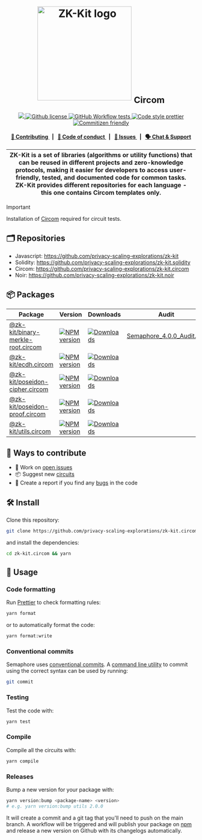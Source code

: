 <p align="center">
    <h1 align="center">
      <picture>
        <source media="(prefers-color-scheme: light)" srcset="https://github.com/privacy-scaling-explorations/zk-kit.circom/assets/11427903/75a1b761-34b7-47e9-b7a7-6ed9a8044a8f">
        <source media="(prefers-color-scheme: dark)" srcset="https://github.com/privacy-scaling-explorations/zk-kit.circom/assets/11427903/efd24510-3cff-4c7e-b660-b27b961d797e">
        <img width="250" alt="ZK-Kit logo" src="https://github.com/privacy-scaling-explorations/zk-kit.circom/assets/11427903/75a1b761-34b7-47e9-b7a7-6ed9a8044a8f">
      </picture>
      <sub>Circom</sub> 
    </h1>
</p>

<p align="center">
    <a href="https://github.com/privacy-scaling-explorations" target="_blank">
        <img src="https://img.shields.io/badge/project-PSE-blue.svg?style=flat-square">
    </a>
    <a href="https://github.com/privacy-scaling-explorations/zk-kit.circom/blob/main/LICENSE">
        <img alt="Github license" src="https://img.shields.io/github/license/privacy-scaling-explorations/zk-kit.circom.svg?style=flat-square">
    </a>
    <a href="https://github.com/privacy-scaling-explorations/zk-kit.circom/actions?query=workflow%3Atests">
        <img alt="GitHub Workflow tests" src="https://img.shields.io/github/actions/workflow/status/privacy-scaling-explorations/zk-kit.circom/tests.yml?branch=main&label=test&style=flat-square&logo=github">
    </a>
    <a href="https://prettier.io/">
        <img alt="Code style prettier" src="https://img.shields.io/badge/code%20style-prettier-f8bc45?style=flat-square&logo=prettier">
    </a>
    <a href="http://commitizen.github.io/cz-cli/">
        <img alt="Commitizen friendly" src="https://img.shields.io/badge/commitizen-friendly-586D76?style=flat-square">
    </a>
</p>

<div align="center">
    <h4>
        <a href="/CONTRIBUTING.md">
            👥 Contributing
        </a>
        <span>&nbsp;&nbsp;|&nbsp;&nbsp;</span>
        <a href="/CODE_OF_CONDUCT.md">
            🤝 Code of conduct
        </a>
        <span>&nbsp;&nbsp;|&nbsp;&nbsp;</span>
        <a href="https://github.com/privacy-scaling-explorations/zk-kit.circom/issues/new/choose">
            🔎 Issues
        </a>
        <span>&nbsp;&nbsp;|&nbsp;&nbsp;</span>
        <a href="https://appliedzkp.org/discord">
            🗣️ Chat &amp; Support
        </a>
    </h4>
</div>

| ZK-Kit is a set of libraries (algorithms or utility functions) that can be reused in different projects and zero-knowledge protocols, making it easier for developers to access user-friendly, tested, and documented code for common tasks. ZK-Kit provides different repositories for each language - this one contains Circom templates only. |
| ------------------------------------------------------------------------------------------------------------------------------------------------------------------------------------------------------------------------------------------------------------------------------------------------------------------------------------------------ |

> [!IMPORTANT]  
> Installation of [Circom](https://docs.circom.io/getting-started/installation/) required for circuit tests.

## 🗂️ Repositories

-   Javascript: https://github.com/privacy-scaling-explorations/zk-kit
-   Solidity: https://github.com/privacy-scaling-explorations/zk-kit.solidity
-   Circom: https://github.com/privacy-scaling-explorations/zk-kit.circom
-   Noir: https://github.com/privacy-scaling-explorations/zk-kit.noir

## 📦 Packages

<table>
    <th>Package</th>
    <th>Version</th>
    <th>Downloads</th>
    <th>Audit</th>
    <tbody>
        <tr>
            <td>
                <a href="https://github.com/privacy-scaling-explorations/zk-kit.circom/tree/main/packages/binary-merkle-root">
                    @zk-kit/binary-merkle-root.circom
                </a>
            </td>
            <td>
                <!-- NPM version -->
                <a href="https://npmjs.org/package/@zk-kit/binary-merkle-root.circom">
                    <img src="https://img.shields.io/npm/v/@zk-kit/binary-merkle-root.circom.svg?style=flat-square" alt="NPM version" />
                </a>
            </td>
            <td>
                <!-- Downloads -->
                <a href="https://npmjs.org/package/@zk-kit/binary-merkle-root.circom">
                    <img src="https://img.shields.io/npm/dm/@zk-kit/binary-merkle-root.circom.svg?style=flat-square" alt="Downloads" />
                </a>
            </td>
            <td>
                <!-- Audit -->
                <a href="https://semaphore.pse.dev/Semaphore_4.0.0_Audit.pdf">
                    Semaphore_4.0.0_Audit.pdf
                </a>
            </td>
        </tr>
        <tr>
            <td>
                <a href="https://github.com/privacy-scaling-explorations/zk-kit.circom/tree/main/packages/ecdh">
                    @zk-kit/ecdh.circom
                </a>
            </td>
            <td>
                <!-- NPM version -->
                <a href="https://npmjs.org/package/@zk-kit/ecdh.circom">
                    <img src="https://img.shields.io/npm/v/@zk-kit/ecdh.circom.svg?style=flat-square" alt="NPM version" />
                </a>
            </td>
            <td>
                <!-- Downloads -->
                <a href="https://npmjs.org/package/@zk-kit/ecdh.circom">
                    <img src="https://img.shields.io/npm/dm/@zk-kit/ecdh.circom.svg?style=flat-square" alt="Downloads" />
                </a>
            </td>
            <td></td>
        </tr>
        <tr>
            <td>
                <a href="https://github.com/privacy-scaling-explorations/zk-kit.circom/tree/main/packages/poseidon-cipher">
                    @zk-kit/poseidon-cipher.circom
                </a>
            </td>
            <td>
                <!-- NPM version -->
                <a href="https://npmjs.org/package/@zk-kit/poseidon-cipher.circom">
                    <img src="https://img.shields.io/npm/v/@zk-kit/poseidon-cipher.circom.svg?style=flat-square" alt="NPM version" />
                </a>
            </td>
            <td>
                <!-- Downloads -->
                <a href="https://npmjs.org/package/@zk-kit/poseidon-cipher.circom">
                    <img src="https://img.shields.io/npm/dm/@zk-kit/poseidon-cipher.circom.svg?style=flat-square" alt="Downloads" />
                </a>
            </td>
            <td></td>
        </tr>
        <tr>
            <td>
                <a href="https://github.com/privacy-scaling-explorations/zk-kit.circom/tree/main/packages/poseidon-proof">
                    @zk-kit/poseidon-proof.circom
                </a>
            </td>
            <td>
                <!-- NPM version -->
                <a href="https://npmjs.org/package/@zk-kit/poseidon-proof.circom">
                    <img src="https://img.shields.io/npm/v/@zk-kit/poseidon-proof.circom.svg?style=flat-square" alt="NPM version" />
                </a>
            </td>
            <td>
                <!-- Downloads -->
                <a href="https://npmjs.org/package/@zk-kit/poseidon-proof.circom">
                    <img src="https://img.shields.io/npm/dm/@zk-kit/poseidon-proof.circom.svg?style=flat-square" alt="Downloads" />
                </a>
            </td>
            <td></td>
        </tr>
        <tr>
            <td>
                <a href="https://github.com/privacy-scaling-explorations/zk-kit.circom/tree/main/packages/utils">
                    @zk-kit/utils.circom
                </a>
            </td>
            <td>
                <!-- NPM version -->
                <a href="https://npmjs.org/package/@zk-kit/utils.circom">
                    <img src="https://img.shields.io/npm/v/@zk-kit/utils.circom.svg?style=flat-square" alt="NPM version" />
                </a>
            </td>
            <td>
                <!-- Downloads -->
                <a href="https://npmjs.org/package/@zk-kit/utils.circom">
                    <img src="https://img.shields.io/npm/dm/@zk-kit/utils.circom.svg?style=flat-square" alt="Downloads" />
                </a>
            </td>
            <td></td>
        </tr>
    <tbody>
</table>

## 👥 Ways to contribute

-   🔧 Work on [open issues](https://github.com/privacy-scaling-explorations/zk-kit.circom/contribute)
-   📦 Suggest new [circuits](https://github.com/privacy-scaling-explorations/zk-kit.circom/issues/new?assignees=&labels=feature+%3Arocket%3A&template=---circuit.md&title=)
-   🐛 Create a report if you find any [bugs](https://github.com/privacy-scaling-explorations/zk-kit.circom/issues/new?assignees=&labels=bug+%F0%9F%90%9B&template=---bug.md&title=) in the code

## 🛠 Install

Clone this repository:

```bash
git clone https://github.com/privacy-scaling-explorations/zk-kit.circom.git
```

and install the dependencies:

```bash
cd zk-kit.circom && yarn
```

## 📜 Usage

### Code formatting

Run [Prettier](https://prettier.io/) to check formatting rules:

```bash
yarn format
```

or to automatically format the code:

```bash
yarn format:write
```

### Conventional commits

Semaphore uses [conventional commits](https://www.conventionalcommits.org/en/v1.0.0/). A [command line utility](https://github.com/commitizen/cz-cli) to commit using the correct syntax can be used by running:

```bash
git commit
```

### Testing

Test the code with:

```bash
yarn test
```

### Compile

Compile all the circuits with:

```bash
yarn compile
```

### Releases

Bump a new version for your package with:

```bash
yarn version:bump <package-name> <version>
# e.g. yarn version:bump utils 2.0.0
```

It will create a commit and a git tag that you'll need to push on the main branch. A workflow will be triggered and will
publish your package on [npm](https://www.npmjs.com/) and release a new version on Github with its changelogs automatically.
